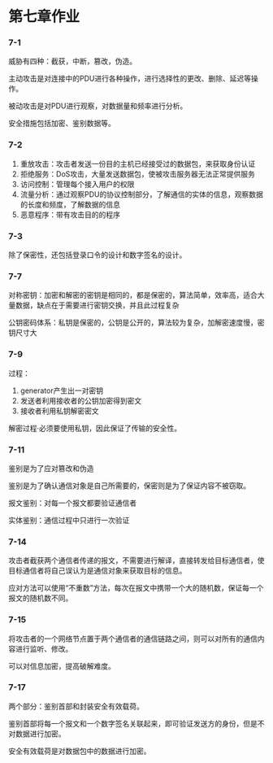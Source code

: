 # 第七章作业

### 7-1 

威胁有四种：截获，中断，篡改，伪造。

主动攻击是对连接中的PDU进行各种操作，进行选择性的更改、删除、延迟等操作。

被动攻击是对PDU进行观察，对数据量和频率进行分析。

安全措施包括加密、鉴别数据等。

### 7-2 

1. 重放攻击：攻击者发送一份目的主机已经接受过的数据包，来获取身份认证
2. 拒绝服务：DoS攻击，大量发送数据包，使被攻击服务器无法正常提供服务
3. 访问控制：管理每个接入用户的权限
4. 流量分析：通过观察PDU的协议控制部分，了解通信的实体的信息，观察数据的长度和频度，了解数据的信息
5. 恶意程序：带有攻击目的的程序

### 7-3 

除了保密性，还包括登录口令的设计和数字签名的设计。

### 7-7 

对称密钥：加密和解密的密钥是相同的，都是保密的，算法简单，效率高，适合大量数据，缺点在于需要进行密钥交换，并且此过程复杂

公钥密码体系：私钥是保密的，公钥是公开的，算法较为复杂，加解密速度慢，密钥尺寸大

### 7-9 

过程：

1. generator产生出一对密钥
2. 发送者利用接收者的公钥加密得到密文
3. 接收者利用私钥解密密文

解密过程·必须要使用私钥，因此保证了传输的安全性。

### 7-11 

鉴别是为了应对篡改和伪造

鉴别是为了确认通信对象是自己所需要的，保密则是为了保证内容不被窃取。

报文鉴别：对每一个报文都要验证通信者

实体鉴别：通信过程中只进行一次验证

### 7-14

攻击者截获两个通信者传递的报文，不需要进行解译，直接转发给目标通信者，使目标通信者将自己误认为是通信对象来获取目标的信息。

应对方法可以使用“不重数”方法，每次在报文中携带一个大的随机数，保证每一个报文的随机数不同。

### 7-15 

将攻击者的一个网络节点置于两个通信者的通信链路之间，则可以对所有的通信内容进行监听、修改。

可以对信息加密，提高破解难度。

### 7-17

两个部分：鉴别首部和封装安全有效载荷。

鉴别首部将每一个报文和一个数字签名关联起来，即可验证发送方的身份，但是不对数据进行加密。

安全有效载荷是对数据包中的数据进行加密。

